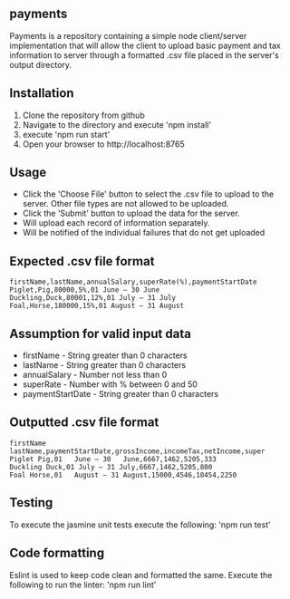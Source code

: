 ## payments
Payments is a repository containing a simple node client/server implementation that will allow the client to upload basic payment and tax information to server through a formatted .csv file placed in the server's output directory.

## Installation
1. Clone the repository from github
2. Navigate to the directory and execute 'npm install'
3. execute 'npm run start'
4. Open your browser to http://localhost:8765

## Usage
* Click the 'Choose File' button to select the .csv file to upload to the server.  Other file types are not allowed to be uploaded.
* Click the 'Submit' button to upload the data for the server.
* Will upload each record of information separately.
* Will be notified of the individual failures that do not get uploaded

## Expected .csv file format
```
firstName,lastName,annualSalary,superRate(%),paymentStartDate
Piglet,Pig,80000,5%,01 June – 30 June
Duckling,Duck,80001,12%,01 July – 31 July
Foal,Horse,180000,15%,01 August – 31 August
```
## Assumption for valid input data
* firstName - String greater than 0 characters
* lastName - String greater than 0 characters
* annualSalary - Number not less than 0
* superRate - Number with % between 0 and 50
* paymentStartDate - String greater than 0 characters

## Outputted .csv file format
```
firstName lastName,paymentStartDate,grossIncome,incomeTax,netIncome,super
Piglet Pig,01	June – 30	June,6667,1462,5205,333
Duckling Duck,01 July – 31 July,6667,1462,5205,800
Foal Horse,01	August – 31 August,15000,4546,10454,2250
```
## Testing
To execute the jasmine unit tests execute the following: 'npm run test'

## Code formatting
Eslint is used to keep  code clean and formatted the same.  Execute the following to run the linter: 'npm run lint'
